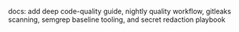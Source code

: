 ---
---

docs: add deep code-quality guide, nightly quality workflow, gitleaks scanning, semgrep baseline tooling, and secret redaction playbook
